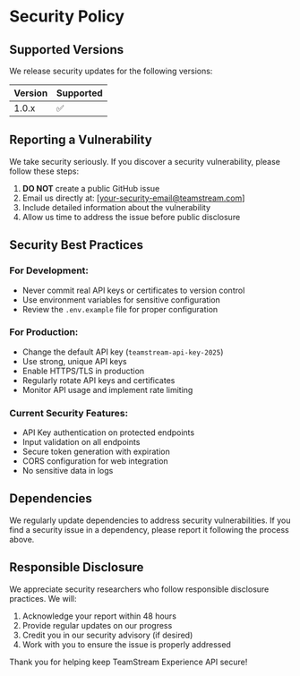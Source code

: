 # Security Policy

## Supported Versions

We release security updates for the following versions:

| Version | Supported          |
| ------- | ------------------ |
| 1.0.x   | :white_check_mark: |

## Reporting a Vulnerability

We take security seriously. If you discover a security vulnerability, please follow these steps:

1. **DO NOT** create a public GitHub issue
2. Email us directly at: [your-security-email@teamstream.com]
3. Include detailed information about the vulnerability
4. Allow us time to address the issue before public disclosure

## Security Best Practices

### For Development:
- Never commit real API keys or certificates to version control
- Use environment variables for sensitive configuration
- Review the `.env.example` file for proper configuration

### For Production:
- Change the default API key (`teamstream-api-key-2025`)
- Use strong, unique API keys
- Enable HTTPS/TLS in production
- Regularly rotate API keys and certificates
- Monitor API usage and implement rate limiting

### Current Security Features:
- API Key authentication on protected endpoints
- Input validation on all endpoints
- Secure token generation with expiration
- CORS configuration for web integration
- No sensitive data in logs

## Dependencies

We regularly update dependencies to address security vulnerabilities. If you find a security issue in a dependency, please report it following the process above.

## Responsible Disclosure

We appreciate security researchers who follow responsible disclosure practices. We will:

1. Acknowledge your report within 48 hours
2. Provide regular updates on our progress
3. Credit you in our security advisory (if desired)
4. Work with you to ensure the issue is properly addressed

Thank you for helping keep TeamStream Experience API secure!

